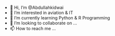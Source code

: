 - 👋 Hi, I’m @Abdullahkidwai
- 👀 I’m interested in aviation & IT
- 🌱 I’m currently learning Python & R Programming
- 💞️ I’m looking to collaborate on ...
- 📫 How to reach me ...

<!---
Abdullahkidwai/Abdullahkidwai is a ✨ special ✨ repository because its `README.md` (this file) appears on your GitHub profile.
You can click the Preview link to take a look at your changes.
--->
